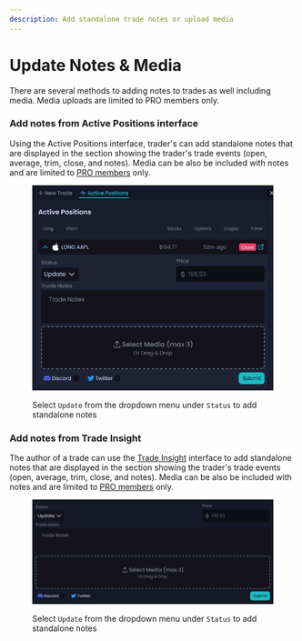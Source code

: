 ```yaml
---
description: Add standalone trade notes or upload media
---
```


# Update Notes & Media

There are several methods to adding notes to trades as well including media. Media uploads are limited to PRO members only.



### Add notes from Active Positions interface

Using the Active Positions interface, trader's can add standalone notes that are displayed in the section showing the trader's trade events (open, average, trim, close, and notes). Media can be also be included with notes and are limited to [PRO members](https://nvst.ly/settings/membership) only.

<figure><img src="../../.gitbook/assets/image (260).png" alt=""><figcaption><p>Select <code>Update</code> from the dropdown menu under <code>Status</code> to add standalone notes</p></figcaption></figure>

### Add notes from Trade Insight

The author of a trade can use the [Trade Insight](../../info/readme/user-interfaces-overview.md#trade-insight) interface to add standalone notes that are displayed in the section showing the trader's trade events (open, average, trim, close, and notes). Media can be also be included with notes and are limited to [PRO members](https://nvst.ly/settings/membership) only.

<figure><img src="../../.gitbook/assets/image (257).png" alt=""><figcaption><p>Select <code>Update</code> from the dropdown menu under <code>Status</code> to add standalone notes</p></figcaption></figure>
